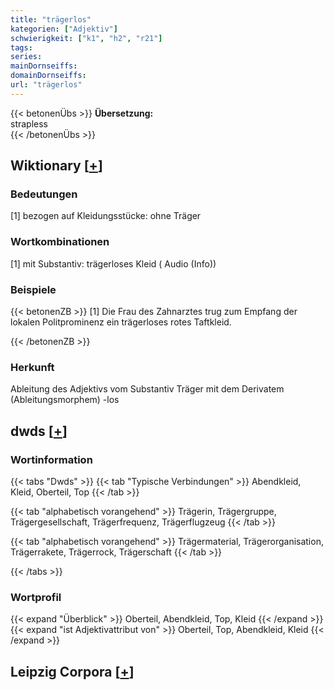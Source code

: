 ```yaml
---
title: "trägerlos"
kategorien: ["Adjektiv"]
schwierigkeit: ["k1", "h2", "r21"]
tags:
series:
mainDornseiffs:
domainDornseiffs:
url: "trägerlos"
---
```


{{< betonenÜbs >}}
**Übersetzung:**  
strapless  
{{< /betonenÜbs >}}

## Wiktionary [[+](https://de.wiktionary.org/wiki/trägerlos)]

### Bedeutungen
[1] bezogen auf Kleidungsstücke: ohne Träger  

### Wortkombinationen
[1] mit Substantiv: trägerloses Kleid ( Audio (Info))  

### Beispiele
{{< betonenZB >}}
[1] Die Frau des Zahnarztes trug zum Empfang der lokalen Politprominenz ein trägerloses rotes Taftkleid.  

{{< /betonenZB >}}
### Herkunft
Ableitung des Adjektivs vom Substantiv Träger mit dem Derivatem (Ableitungsmorphem) -los  



## dwds [[+](https://www.dwds.de/wb/trägerlos)]

### Wortinformation
{{< tabs "Dwds" >}}
{{< tab "Typische Verbindungen" >}}
Abendkleid, Kleid, Oberteil, Top
{{< /tab >}}

{{< tab "alphabetisch vorangehend" >}}
Trägerin, Trägergruppe, Trägergesellschaft, Trägerfrequenz, Trägerflugzeug
{{< /tab >}}

{{< tab "alphabetisch vorangehend" >}}
Trägermaterial, Trägerorganisation, Trägerrakete, Trägerrock, Trägerschaft
{{< /tab >}}

{{< /tabs >}}

### Wortprofil
{{< expand "Überblick" >}} Oberteil, Abendkleid, Top, Kleid {{< /expand >}}
{{< expand "ist Adjektivattribut von" >}} Oberteil, Top, Abendkleid, Kleid {{< /expand >}}

## Leipzig Corpora [[+](https://corpora.uni-leipzig.de/en/res?word=trägerlos&corpusId=deu_newscrawl-public_2018)]

